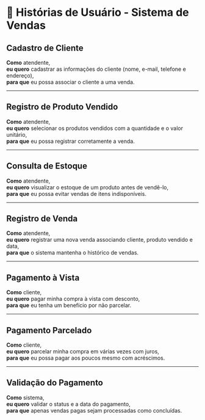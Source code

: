 # 📘 Histórias de Usuário - Sistema de Vendas

## Cadastro de Cliente
**Como** atendente,  
**eu quero** cadastrar as informações do cliente (nome, e-mail, telefone e endereço),  
**para que** eu possa associar o cliente a uma venda.

---

## Registro de Produto Vendido
**Como** atendente,  
**eu quero** selecionar os produtos vendidos com a quantidade e o valor unitário,  
**para que** eu possa registrar corretamente a venda.

---

## Consulta de Estoque
**Como** atendente,  
**eu quero** visualizar o estoque de um produto antes de vendê-lo,  
**para que** eu possa evitar vendas de itens indisponíveis.

---

## Registro de Venda
**Como** atendente,  
**eu quero** registrar uma nova venda associando cliente, produto vendido e data,  
**para que** o sistema mantenha o histórico de vendas.

---

## Pagamento à Vista
**Como** cliente,  
**eu quero** pagar minha compra à vista com desconto,  
**para que** eu tenha um benefício por não parcelar.

---

## Pagamento Parcelado
**Como** cliente,  
**eu quero** parcelar minha compra em várias vezes com juros,  
**para que** eu possa pagar aos poucos mesmo com acréscimos.

---

## Validação do Pagamento
**Como** sistema,  
**eu quero** validar o status e a data do pagamento,  
**para que** apenas vendas pagas sejam processadas como concluídas.
